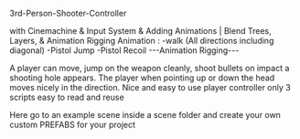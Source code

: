 3rd-Person-Shooter-Controller

with Cinemachine & Input System & Adding Animations | Blend Trees, Layers, & Animation Rigging
Animation :
-walk (All directions including diagonal)
-Pistol Jump
-Pistol Recoil
---Animation Rigging---

A player can move, jump on the weapon cleanly, shoot bullets on impact a shooting hole appears.
The player when pointing up or down the head moves nicely in the direction.
Nice and easy to use player controller only 3 scripts easy to read and reuse

Here go to an example scene inside a scene folder and create your own custom PREFABS
for your project

